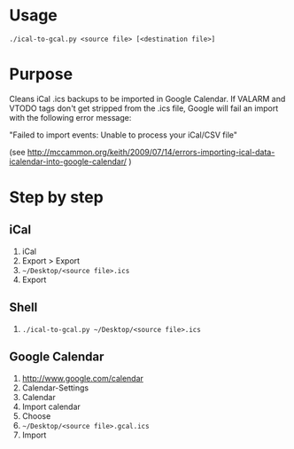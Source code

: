Usage
=====
`./ical-to-gcal.py <source file> [<destination file>]`

Purpose
=======
Cleans iCal .ics backups to be imported in Google Calendar. If VALARM and VTODO tags don't get stripped from the .ics file, Google will fail an import with the following error message:

"Failed to import events: Unable to process your iCal/CSV file"

(see <http://mccammon.org/keith/2009/07/14/errors-importing-ical-data-icalendar-into-google-calendar/> )

Step by step
============

iCal
----
1. iCal
1. Export > Export
1. `~/Desktop/<source file>.ics`
1. Export

Shell
-----
1. `./ical-to-gcal.py ~/Desktop/<source file>.ics`

Google Calendar
---------------
1. http://www.google.com/calendar
1. Calendar-Settings
1. Calendar
1. Import calendar
1. Choose
1. `~/Desktop/<source file>.gcal.ics`
1. Import 
